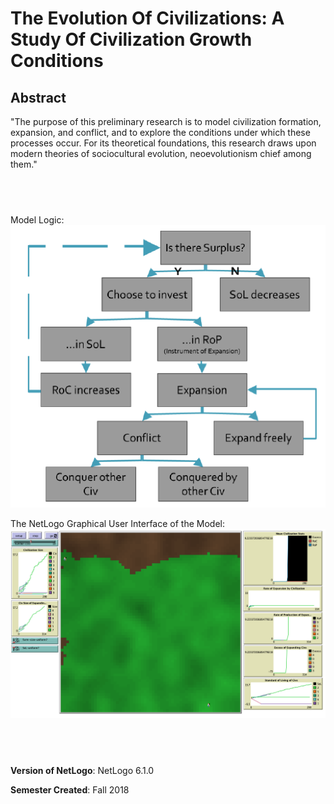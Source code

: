 # The Evolution Of Civilizations: A Study Of Civilization Growth Conditions


## Abstract
"The purpose of this preliminary research is to model civilization formation, expansion, and conflict, and to explore the conditions under which these processes occur. For its theoretical foundations, this research draws upon modern theories of sociocultural evolution, neoevolutionism chief among them."

## &nbsp;
Model Logic:
![Model Logic](ModelLogic.png)

The NetLogo Graphical User Interface of the Model: 
![The NetLogo Graphical User Interface](GUI.png)

## &nbsp;

**Version of NetLogo**: NetLogo 6.1.0

**Semester Created**: Fall 2018

